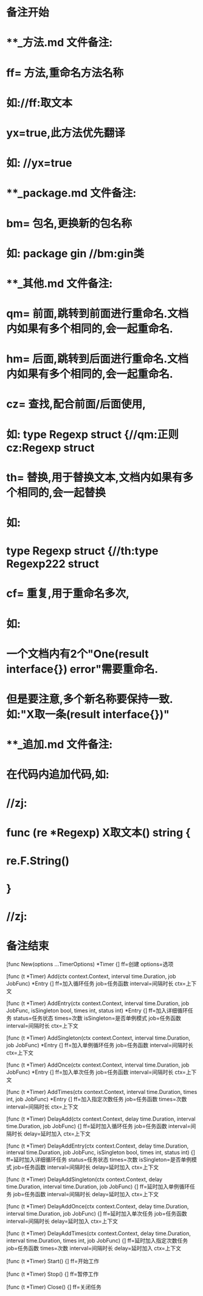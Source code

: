 # 备注开始
# **_方法.md 文件备注:
# ff= 方法,重命名方法名称
# 如://ff:取文本
#
# yx=true,此方法优先翻译
# 如: //yx=true


# **_package.md 文件备注:
# bm= 包名,更换新的包名称 
# 如: package gin //bm:gin类


# **_其他.md 文件备注:
# qm= 前面,跳转到前面进行重命名.文档内如果有多个相同的,会一起重命名.
# hm= 后面,跳转到后面进行重命名.文档内如果有多个相同的,会一起重命名.
# cz= 查找,配合前面/后面使用,
# 如: type Regexp struct {//qm:正则 cz:Regexp struct
#
# th= 替换,用于替换文本,文档内如果有多个相同的,会一起替换
# 如:
# type Regexp struct {//th:type Regexp222 struct
#
# cf= 重复,用于重命名多次,
# 如: 
# 一个文档内有2个"One(result interface{}) error"需要重命名.
# 但是要注意,多个新名称要保持一致. 如:"X取一条(result interface{})"


# **_追加.md 文件备注:
# 在代码内追加代码,如:
# //zj:
# func (re *Regexp) X取文本() string { 
#    re.F.String()
# }
# //zj:
# 备注结束

[func New(options ...TimerOptions) *Timer {]
ff=创建
options=选项

[func (t *Timer) Add(ctx context.Context, interval time.Duration, job JobFunc) *Entry {]
ff=加入循环任务
job=任务函数
interval=间隔时长
ctx=上下文

[func (t *Timer) AddEntry(ctx context.Context, interval time.Duration, job JobFunc, isSingleton bool, times int, status int) *Entry {]
ff=加入详细循环任务
status=任务状态
times=次数
isSingleton=是否单例模式
job=任务函数
interval=间隔时长
ctx=上下文

[func (t *Timer) AddSingleton(ctx context.Context, interval time.Duration, job JobFunc) *Entry {]
ff=加入单例循环任务
job=任务函数
interval=间隔时长
ctx=上下文

[func (t *Timer) AddOnce(ctx context.Context, interval time.Duration, job JobFunc) *Entry {]
ff=加入单次任务
job=任务函数
interval=间隔时长
ctx=上下文

[func (t *Timer) AddTimes(ctx context.Context, interval time.Duration, times int, job JobFunc) *Entry {]
ff=加入指定次数任务
job=任务函数
times=次数
interval=间隔时长
ctx=上下文

[func (t *Timer) DelayAdd(ctx context.Context, delay time.Duration, interval time.Duration, job JobFunc) {]
ff=延时加入循环任务
job=任务函数
interval=间隔时长
delay=延时加入
ctx=上下文

[func (t *Timer) DelayAddEntry(ctx context.Context, delay time.Duration, interval time.Duration, job JobFunc, isSingleton bool, times int, status int) {]
ff=延时加入详细循环任务
status=任务状态
times=次数
isSingleton=是否单例模式
job=任务函数
interval=间隔时长
delay=延时加入
ctx=上下文

[func (t *Timer) DelayAddSingleton(ctx context.Context, delay time.Duration, interval time.Duration, job JobFunc) {]
ff=延时加入单例循环任务
job=任务函数
interval=间隔时长
delay=延时加入
ctx=上下文

[func (t *Timer) DelayAddOnce(ctx context.Context, delay time.Duration, interval time.Duration, job JobFunc) {]
ff=延时加入单次任务
job=任务函数
interval=间隔时长
delay=延时加入
ctx=上下文

[func (t *Timer) DelayAddTimes(ctx context.Context, delay time.Duration, interval time.Duration, times int, job JobFunc) {]
ff=延时加入指定次数任务
job=任务函数
times=次数
interval=间隔时长
delay=延时加入
ctx=上下文

[func (t *Timer) Start() {]
ff=开始工作

[func (t *Timer) Stop() {]
ff=暂停工作

[func (t *Timer) Close() {]
ff=关闭任务
